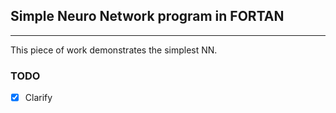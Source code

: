 
## Simple Neuro Network program in FORTAN
---

This piece of work demonstrates the simplest NN.

### TODO
- [x] Clarify
